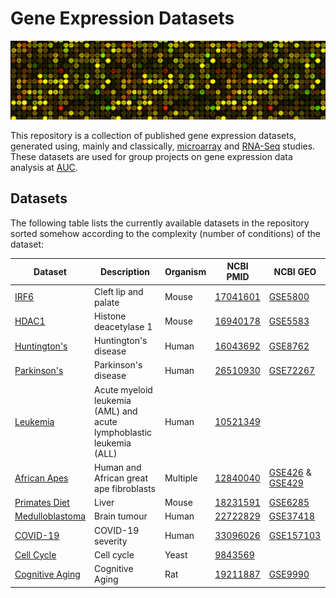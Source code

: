 # Gene Expression Datasets

![DNA](images/microarray.png)

This repository is a collection of published gene expression datasets, generated using, mainly and classically, [microarray](https://en.wikipedia.org/wiki/DNA_microarray) and [RNA-Seq](https://en.wikipedia.org/wiki/RNA-Seq) studies. These datasets are used for group projects on gene expression data analysis at [AUC](https://www.aucegypt.edu/home).

## Datasets
The following table lists the currently available datasets in the repository sorted somehow according to the complexity (number of conditions) of the dataset:

| Dataset | Description | Organism | NCBI PMID | NCBI GEO |
| --- | --- | --- | --- | --- |
| [IRF6](https://github.com/ahmedmoustafa/gene-expression-datasets/tree/main/datasets/irf6) | Cleft lip and palate | Mouse | [17041601](https://pubmed.ncbi.nlm.nih.gov/17041601/) | [GSE5800](https://www.ncbi.nlm.nih.gov/geo/query/acc.cgi?acc=GSE5800) |
| [HDAC1](https://github.com/ahmedmoustafa/gene-expression-datasets/tree/main/datasets/hdac1) | Histone deacetylase 1 | Mouse | [16940178](https://pubmed.ncbi.nlm.nih.gov/16940178/) | [GSE5583](https://www.ncbi.nlm.nih.gov/geo/query/acc.cgi?acc=GSE5583) |
| [Huntington's](https://github.com/ahmedmoustafa/gene-expression-datasets/tree/main/datasets/huntingtons) | Huntington's disease | Human | [16043692](https://pubmed.ncbi.nlm.nih.gov/16043692/) | [GSE8762](https://www.ncbi.nlm.nih.gov/geo/query/acc.cgi?acc=GSE8762) |
| [Parkinson's](https://github.com/ahmedmoustafa/gene-expression-datasets/tree/main/datasets/parkinsons) | Parkinson's disease | Human | [26510930](https://pubmed.ncbi.nlm.nih.gov/26510930/) | [GSE72267](https://www.ncbi.nlm.nih.gov/geo/query/acc.cgi?acc=GSE72267) |
| [Leukemia](https://github.com/ahmedmoustafa/gene-expression-datasets/tree/main/datasets/leukemia) | Acute myeloid leukemia (AML) and acute lymphoblastic leukemia (ALL) | Human | [10521349](https://pubmed.ncbi.nlm.nih.gov/10521349/) | |
| [African Apes](https://github.com/ahmedmoustafa/gene-expression-datasets/tree/main/datasets/african_apes) | Human and African great ape fibroblasts | Multiple | [12840040](https://pubmed.ncbi.nlm.nih.gov/12840040/) | [GSE426](https://www.ncbi.nlm.nih.gov/geo/query/acc.cgi?acc=GSE426) & [GSE429](https://www.ncbi.nlm.nih.gov/geo/query/acc.cgi?acc=GSE429) | 
| [Primates Diet](https://github.com/ahmedmoustafa/gene-expression-datasets/tree/main/datasets/primates_diet) | Liver | Mouse | [18231591](https://pubmed.ncbi.nlm.nih.gov/18231591/) | [GSE6285](https://www.ncbi.nlm.nih.gov/geo/query/acc.cgi?acc=GSE6285) |
| [Medulloblastoma](https://github.com/ahmedmoustafa/gene-expression-datasets/tree/main/datasets/medulloblastoma) | Brain tumour | Human | [22722829](https://pubmed.ncbi.nlm.nih.gov/22722829/) | [GSE37418](https://www.ncbi.nlm.nih.gov/geo/query/acc.cgi?acc=GSE37418) |
| [COVID-19](https://github.com/ahmedmoustafa/gene-expression-datasets/tree/main/datasets/covid19) | COVID-19 severity | Human | [33096026](https://pubmed.ncbi.nlm.nih.gov/33096026/) | [GSE157103](https://www.ncbi.nlm.nih.gov/geo/query/acc.cgi?acc=GSE157103) |
| [Cell Cycle](https://github.com/ahmedmoustafa/gene-expression-datasets/tree/main/datasets/cell_cycle) | Cell cycle | Yeast | [9843569](https://pubmed.ncbi.nlm.nih.gov/9843569/) |  |
| [Cognitive Aging](https://github.com/ahmedmoustafa/gene-expression-datasets/tree/main/datasets/cognitive_aging) | Cognitive Aging | Rat | [19211887](https://pubmed.ncbi.nlm.nih.gov/19211887/) | [GSE9990](https://www.ncbi.nlm.nih.gov/geo/query/acc.cgi?acc=GSE9990) |
